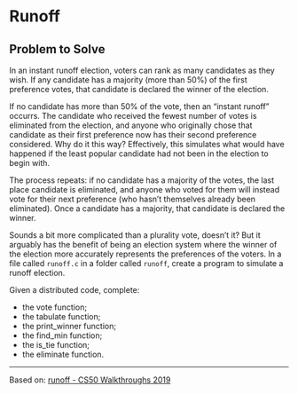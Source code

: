 # Runoff

## Problem to Solve

In an instant runoff election, voters can rank as many candidates as they wish. If any candidate has a majority (more than 50%) of the first preference votes, that candidate is declared the winner of the election.

If no candidate has more than 50% of the vote, then an “instant runoff” occurrs. The candidate who received the fewest number of votes is eliminated from the election, and anyone who originally chose that candidate as their first preference now has their second preference considered. Why do it this way? Effectively, this simulates what would have happened if the least popular candidate had not been in the election to begin with.

The process repeats: if no candidate has a majority of the votes, the last place candidate is eliminated, and anyone who voted for them will instead vote for their next preference (who hasn’t themselves already been eliminated). Once a candidate has a majority, that candidate is declared the winner.

Sounds a bit more complicated than a plurality vote, doesn’t it? But it arguably has the benefit of being an election system where the winner of the election more accurately represents the preferences of the voters. In a file called ```runoff.c``` in a folder called ```runoff```, create a program to simulate a runoff election.

Given a distributed code, complete:
- the vote function;
- the tabulate function;
- the print_winner function;
- the find_min function;
- the is_tie function;
- the eliminate function.

---
Based on: [runoff - CS50 Walkthroughs 2019](https://www.youtube.com/watch?v=-Vc5aGywKxo "https://www.youtube.com/watch?v=-Vc5aGywKxo")
